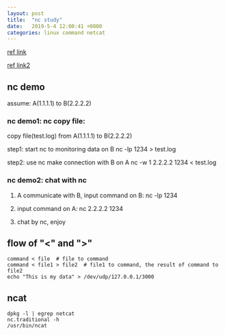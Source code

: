 ```yaml
--- 
layout: post
title:  "nc study"
date:   2019-5-4 12:00:41 +0800
categories: linux command netcat
---
```



[ref link](https://blog.csdn.net/wang7dao/article/details/7684998)

[ref link2](https://cloud.tencent.com/developer/article/1493030)


## nc demo
assume: A(1.1.1.1) to B(2.2.2.2)


### nc demo1: nc copy file:
copy file(test.log) from A(1.1.1.1) to B(2.2.2.2)


step1: start nc to monitoring data on B
      nc -lp 1234 > test.log


step2: use nc make connection with B on A
      nc -w 1 2.2.2.2 1234 < test.log
      
### nc demo2:  chat with nc
1) A communicate with B, input command on B:
      nc -lp 1234

2) input command on A:
      nc 2.2.2.2 1234      

3) chat by nc, enjoy



##  flow of "<" and ">"

```
command < file  # file to command
command < file1 > file2  # file1 to command, the result of command to file2
echo "This is my data" > /dev/udp/127.0.0.1/3000
```

## ncat 
```
dpkg -l | egrep netcat
nc.traditional -h
/usr/bin/ncat
```
